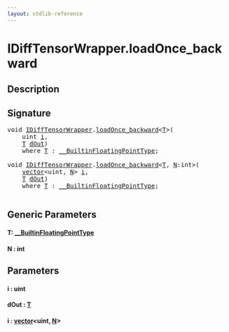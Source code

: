 ```yaml
---
layout: stdlib-reference
---
```


# IDiffTensorWrapper\.loadOnce\_backward

## Description





## Signature 

<pre>
<span class="code_keyword">void</span> <a href="index.html" class="code_type">IDiffTensorWrapper</a>.<a href="loadonce_backward-4.html">loadOnce_backward</a>&lt;<a href="loadonce_backward-4.html#typeparam-T" class="code_type">T</a>&gt;(
    <span class="code_keyword">uint</span> <a href="loadonce_backward-4.html#decl-i" class="code_param">i</a>,
    <a href="loadonce_backward-4.html#typeparam-T" class="code_type">T</a> <a href="loadonce_backward-4.html#decl-dOut" class="code_param">dOut</a>)
    <span class='code_keyword'>where</span> <a href="loadonce_backward-4.html#typeparam-T" class="code_type">T</a> : <a href="index.html" class="code_type">__BuiltinFloatingPointType</a>;

<span class="code_keyword">void</span> <a href="index.html" class="code_type">IDiffTensorWrapper</a>.<a href="loadonce_backward-4.html">loadOnce_backward</a>&lt;<a href="loadonce_backward-4.html#typeparam-T" class="code_type">T</a>, <a href="loadonce_backward-4.html#decl-N" class="code_var">N</a>:<span class="code_keyword">int</span>&gt;(
    <a href="index.html" class="code_type">vector</a>&lt;<span class="code_keyword">uint</span>, <a href="loadonce_backward-4.html#decl-N" class="code_var">N</a>&gt; <a href="loadonce_backward-4.html#decl-i" class="code_param">i</a>,
    <a href="loadonce_backward-4.html#typeparam-T" class="code_type">T</a> <a href="loadonce_backward-4.html#decl-dOut" class="code_param">dOut</a>)
    <span class='code_keyword'>where</span> <a href="loadonce_backward-4.html#typeparam-T" class="code_type">T</a> : <a href="index.html" class="code_type">__BuiltinFloatingPointType</a>;

</pre>

## Generic Parameters

####  <a id="typeparam-T"></a>T: [\_\_BuiltinFloatingPointType](../0_builtinfloatingpointtype-029hm/index)
####  <a id="decl-N"></a>N  : int

## Parameters

####  <a id="decl-i"></a>i  : uint
####  <a id="decl-dOut"></a>dOut  : [T](loadonce_backward-4#typeparam-T)
####  <a id="decl-i"></a>i  : [vector](../../types/vector/index)\<uint, [N](../../types/vector/index#decl-N)\>

